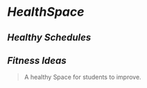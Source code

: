# *HealthSpace*
## *Healthy Schedules*
## *Fitness Ideas*
> A healthy Space for students to improve.
